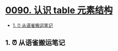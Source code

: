 # [0090. 认识 table 元素结构](https://github.com/tnotesjs/TNotes.javascript/tree/main/notes/0090.%20%E8%AE%A4%E8%AF%86%20table%20%E5%85%83%E7%B4%A0%E7%BB%93%E6%9E%84)

<!-- region:toc -->

- [1. ⏰ 从语雀搬运笔记](#1--从语雀搬运笔记)

<!-- endregion:toc -->

## 1. ⏰ 从语雀搬运笔记
